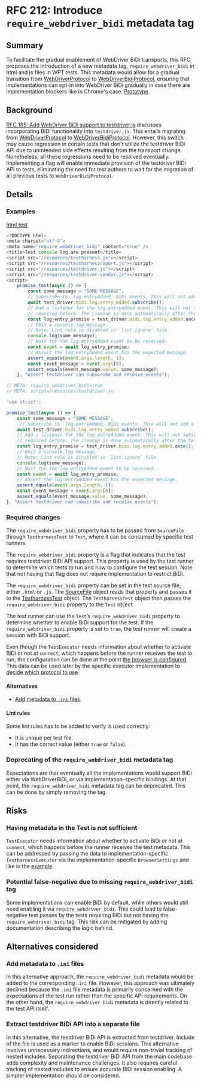 # RFC 212: Introduce `require_webdriver_bidi` metadata tag

## Summary

To facilitate the gradual enablement of WebDriver BiDi transports, this RFC proposes the introduction of a new metadata tag, `require_webdriver_bidi` in html and js files in WPT tests. This metadata would allow for a gradual transition from [WebDriverProtocol](https://github.com/web-platform-tests/wpt/blob/9c76757f5332678f9952f6ccb3824f62d30eca1f/tools/wptrunner/wptrunner/executors/executorwebdriver.py#L644) to [WebDriverBidiProtocol](https://github.com/web-platform-tests/wpt/blob/9c76757f5332678f9952f6ccb3824f62d30eca1f/tools/wptrunner/wptrunner/executors/executorwebdriver.py#L736), ensuring that implementations can opt-in into WebDriver BiDi gradually in case there are implementation blockers like in Chrome's case. [Prototype](https://github.com/web-platform-tests/wpt/pull/48622).

## Background

[RFC 185: Add WebDriver BiDi support to testdriver.js](https://github.com/web-platform-tests/rfcs/blob/master/rfcs/testdriver_bidi.md) discusses incorporating BiDi functionality into `testdriver.js`. This entails migrating from [WebDriverProtocol](https://github.com/web-platform-tests/wpt/blob/9c76757f5332678f9952f6ccb3824f62d30eca1f/tools/wptrunner/wptrunner/executors/executorwebdriver.py#L644) to [WebDriverBidiProtocol](https://github.com/web-platform-tests/wpt/blob/9c76757f5332678f9952f6ccb3824f62d30eca1f/tools/wptrunner/wptrunner/executors/executorwebdriver.py#L736). However, this switch may cause regression in certain tests that don't utilize the testdriver BiDi API due to unintended side effects resulting from the transport change. Nonetheless, all these regressions need to be resolved eventually. Implementing a flag will enable immediate provision of the testdriver BiDi API to tests, eliminating the need for test authors to wait for the migration of all previous tests to `WebDriverBidiProtocol`.

## Details

### Examples

[html test](https://github.com/web-platform-tests/wpt/blob/9395d384f5c69a9a3a7fc4de04249f77500b2d3f/infrastructure/webdriver/bidi/subscription.html#L3)
```javascript
<!DOCTYPE html>
<meta charset="utf-8">
<meta name="require_webdriver_bidi" content="true" />
<title>Test console log are present</title>
<script src="/resources/testharness.js"></script>
<script src="/resources/testharnessreport.js"></script>
<script src="/resources/testdriver.js"></script>
<script src="/resources/testdriver-vendor.js"></script>
<script>
    promise_test(async () => {
        const some_message = "SOME MESSAGE";
        // Subscribe to `log.entryAdded` BiDi events. This will not add a listener to the page.
        await test_driver.bidi.log.entry_added.subscribe();
        // Add a listener for the log.entryAdded event. This will not subscribe to the event, so the subscription is
        // required before. The cleanup is done automatically after the test is finished.
        const log_entry_promise = test_driver.bidi.log.entry_added.once();
        // Emit a console.log message.
        // Note: Lint rule is disabled in `lint.ignore` file.
        console.log(some_message);
        // Wait for the log.entryAdded event to be received.
        const event = await log_entry_promise;
        // Assert the log.entryAdded event has the expected message.
        assert_equals(event.args.length, 1);
        const event_message = event.args[0];
        assert_equals(event_message.value, some_message);
    }, "Assert testdriver can subscribe and receive events");
```

```javascript
// META: require_webdriver_bidi=true
// META: script=/resources/testdriver.js

'use strict';

promise_test(async () => {
    const some_message = "SOME MESSAGE";
     // Subscribe to `log.entryAdded` BiDi events. This will not add a listener to the page.
    await test_driver.bidi.log.entry_added.subscribe();
    // Add a listener for the log.entryAdded event. This will not subscribe to the event, so the subscription is
    // required before. The cleanup is done automatically after the test is finished.
    const log_entry_promise = test_driver.bidi.log.entry_added.once();
    // Emit a console.log message.
    // Note: Lint rule is disabled in `lint.ignore` file.
    console.log(some_message);
    // Wait for the log.entryAdded event to be received.
    const event = await log_entry_promise;
    // Assert the log.entryAdded event has the expected message.
    assert_equals(event.args.length, 1);
    const event_message = event.args[0];
    assert_equals(event_message.value, some_message);
}, "Assert testdriver can subscribe and receive events");
```

### Required changes

The `require_webdriver_bidi` property has to be passed from `SourceFile` through `TestharnessTest` to `Test`, where it can be consumed by specific test runners.

The `require_webdriver_bidi` property is a flag that indicates that the test requires testdriver BiDi API support. This property is used by the test runner to determine which tests to run and how to configure the test session. Note that not having that flag does not require implementation to restrict BiDi.

The `require_webdriver_bidi` property can be set in the test source file, either `.html` or `.js`. The [SourceFile](https://github.com/web-platform-tests/wpt/blob/9395d384f5c69a9a3a7fc4de04249f77500b2d3f/tools/manifest/sourcefile.py#L503) object reads that property and passes it to the [TestharnessTest](https://github.com/web-platform-tests/wpt/blob/9395d384f5c69a9a3a7fc4de04249f77500b2d3f/tools/manifest/item.py#L169) object. The `TestharnessTest` object then passes the `require_webdriver_bidi` property to the `Test` object.

The test runner can use the `Test`’s `require_webdriver_bidi` property to determine whether to enable BiDi support for the test. If the `require_webdriver_bidi` property is set to `true`, the test runner will create a session with BiDi support.

Even though the `TestExecutor` needs information about whether to activate BiDi or not at `connect`, which happens before the runner receives the test to run, the configuration can be done at the point [the browser is configured](https://github.com/web-platform-tests/wpt/pull/48618/files#diff-0df24b5b583c460182e687f7dc7a6a79dd2cd3389bc4a96f48483f60fceb51f7R272). This data can be used later by the specific executor implementation to [decide which protocol to use](https://github.com/web-platform-tests/wpt/pull/48618/files#diff-c2f15328bc1ddfa8fb93c09ae41651e2bcfdad4f257932263a3e92c3f8deffceR248).

#### Alternatives

* [Add metadata to `.ini` files](add-metadata-to-.ini-files).

#### Lint rules

Some lint rules has to be added to verify is used correctly:
* It is unique per test file.
* It has the correct value (either `true` or `false`).

### Deprecating of the `require_webdriver_bidi` metadata tag

Expectations are that eventually all the implementations would support BiDi either via WebDriverBiDi, or via implementation-specific bindings. At that point, the `require_webdriver_bidi` metadata tag can be deprecated. This can be done by simply removing the tag.

## Risks

### Having metadata in the Test is not sufficient

`TestExecutor` needs information about whether to activate BiDi or not at `connect`, which happens before the runner receives the test metadata. This can be addressed by passing the data to implementation-specific `TestharnessExecutor` via the implementation-specific `BrowserSettings` and  like in the [example](https://github.com/web-platform-tests/wpt/pull/48618/files#diff-0df24b5b583c460182e687f7dc7a6a79dd2cd3389bc4a96f48483f60fceb51f7R269).

### Potential false-negative due to missing `require_webdriver_bidi` tag

Some implementations can enable BiDi by default, while others would still need enabling it via `require_webdriver_bidi`. This could lead to false-negative test passes by the tests requiring BiDi but not having the `require_webdriver_bidi` tag. This risk can be mitigated by adding documentation describing the logic behind.

## Alternatives considered

### Add metadata to `.ini` files

In this alternative approach, the `require_webdriver_bidi` metadata would be added to the corresponding `.ini` file. However, this approach was ultimately declined because the `.ini` file metadata is primarily concerned with the expectations of the test run rather than the specific API requirements. On the other hand, the `require_webdriver_bidi` metadata is directly related to the test API itself.

### Extract testdriver BiDi API into a separate file

In this alternative, the testdriver BiDi API is extracted from testdriver. Include of the file is used as a marker to enable BiDi sessions. This alternative involves unnecessary indirections, and would require non-trivial tracking of nested includes. Separating the testdriver BiDi API from the main codebase adds complexity and maintenance challenges. It also requires careful tracking of nested includes to ensure accurate BiDi session enabling. A simpler implementation should be considered.
